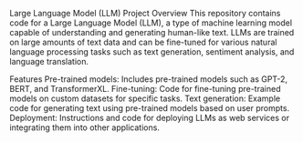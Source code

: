 Large Language Model (LLM) Project
Overview
This repository contains code for a Large Language Model (LLM), a type of machine learning model capable of understanding and generating human-like text. LLMs are trained on large amounts of text data and can be fine-tuned for various natural language processing tasks such as text generation, sentiment analysis, and language translation.

Features
Pre-trained models: Includes pre-trained models such as GPT-2, BERT, and TransformerXL.
Fine-tuning: Code for fine-tuning pre-trained models on custom datasets for specific tasks.
Text generation: Example code for generating text using pre-trained models based on user prompts.
Deployment: Instructions and code for deploying LLMs as web services or integrating them into other applications.
